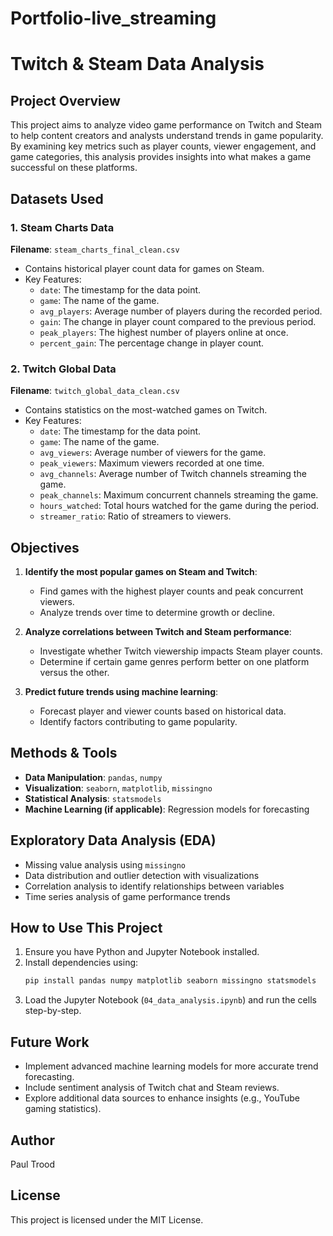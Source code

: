 # Portfolio-live_streaming

# Twitch & Steam Data Analysis

## Project Overview
This project aims to analyze video game performance on Twitch and Steam to help content creators and analysts understand trends in game popularity. By examining key metrics such as player counts, viewer engagement, and game categories, this analysis provides insights into what makes a game successful on these platforms.

## Datasets Used
### 1. Steam Charts Data
**Filename**: `steam_charts_final_clean.csv`
- Contains historical player count data for games on Steam.
- Key Features:
  - `date`: The timestamp for the data point.
  - `game`: The name of the game.
  - `avg_players`: Average number of players during the recorded period.
  - `gain`: The change in player count compared to the previous period.
  - `peak_players`: The highest number of players online at once.
  - `percent_gain`: The percentage change in player count.

### 2. Twitch Global Data
**Filename**: `twitch_global_data_clean.csv`
- Contains statistics on the most-watched games on Twitch.
- Key Features:
  - `date`: The timestamp for the data point.
  - `game`: The name of the game.
  - `avg_viewers`: Average number of viewers for the game.
  - `peak_viewers`: Maximum viewers recorded at one time.
  - `avg_channels`: Average number of Twitch channels streaming the game.
  - `peak_channels`: Maximum concurrent channels streaming the game.
  - `hours_watched`: Total hours watched for the game during the period.
  - `streamer_ratio`: Ratio of streamers to viewers.

## Objectives
1. **Identify the most popular games on Steam and Twitch**:
   - Find games with the highest player counts and peak concurrent viewers.
   - Analyze trends over time to determine growth or decline.

2. **Analyze correlations between Twitch and Steam performance**:
   - Investigate whether Twitch viewership impacts Steam player counts.
   - Determine if certain game genres perform better on one platform versus the other.

3. **Predict future trends using machine learning**:
   - Forecast player and viewer counts based on historical data.
   - Identify factors contributing to game popularity.

## Methods & Tools
- **Data Manipulation**: `pandas`, `numpy`
- **Visualization**: `seaborn`, `matplotlib`, `missingno`
- **Statistical Analysis**: `statsmodels`
- **Machine Learning (if applicable)**: Regression models for forecasting

## Exploratory Data Analysis (EDA)
- Missing value analysis using `missingno`
- Data distribution and outlier detection with visualizations
- Correlation analysis to identify relationships between variables
- Time series analysis of game performance trends

## How to Use This Project
1. Ensure you have Python and Jupyter Notebook installed.
2. Install dependencies using:
   ```bash
   pip install pandas numpy matplotlib seaborn missingno statsmodels
   ```
3. Load the Jupyter Notebook (`04_data_analysis.ipynb`) and run the cells step-by-step.

## Future Work
- Implement advanced machine learning models for more accurate trend forecasting.
- Include sentiment analysis of Twitch chat and Steam reviews.
- Explore additional data sources to enhance insights (e.g., YouTube gaming statistics).

## Author
Paul Trood

## License
This project is licensed under the MIT License.

